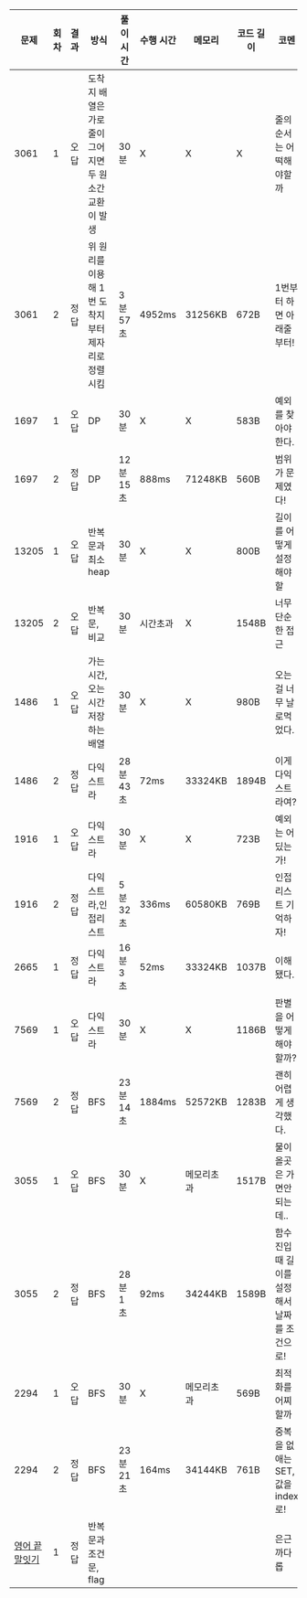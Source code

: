 | 문제                                                         | 회차 | 결과 | 방식                                                  | 풀이 시간 | 수행 시간 | 메모리     | 코드 길이 | 코멘                                         |
| ------------------------------------------------------------ | ---- | ---- | ----------------------------------------------------- | --------- | --------- | ---------- | --------- | -------------------------------------------- |
| 3061                                                         | 1    | 오답 | 도착지 배열은 가로줄이 그어지면 두 원소간 교환이 발생 | 30분      | X         | X          | X         | 줄의 순서는 어떡해야할까                     |
| 3061                                                         | 2    | 정답 | 위 원리를 이용해 1번 도착지부터 제자리로 정렬시킴     | 3분 57초  | 4952ms    | 31256KB    | 672B      | 1번부터 하면 아래줄부터!                     |
| 1697                                                         | 1    | 오답 | DP                                                    | 30분      | X         | X          | 583B      | 예외를 찾아야 한다.                          |
| 1697                                                         | 2    | 정답 | DP                                                    | 12분 15초 | 888ms     | 71248KB    | 560B      | 범위가 문제였다!                             |
| 13205                                                        | 1    | 오답 | 반복문과 최소 heap                                    | 30분      | X         | X          | 800B      | 길이를 어떻게 설정해야할                     |
| 13205                                                        | 2    | 오답 | 반복문, 비교                                          | 30분      | 시간초과  | X          | 1548B     | 너무 단순한 접근                             |
| 1486                                                         | 1    | 오답 | 가는시간,오는시간 저장하는 배열                       | 30분      | X         | X          | 980B      | 오는걸 너무 날로먹었다.                      |
| 1486                                                         | 2    | 정답 | 다익스트라                                            | 28분 43초 | 72ms      | 33324KB    | 1894B     | 이게 다익스트라여?                           |
| 1916                                                         | 1    | 오답 | 다익스트라                                            | 30분      | X         | X          | 723B      | 예외는 어딨는가!                             |
| 1916                                                         | 2    | 정답 | 다익스트라,인접리스트                                 | 5분 32초  | 336ms     | 60580KB    | 769B      | 인접리스트 기억하자!                         |
| 2665                                                         | 1    | 정답 | 다익스트라                                            | 16분 3초  | 52ms      | 33324KB    | 1037B     | 이해됐다.                                    |
| 7569                                                         | 1    | 오답 | 다익스트라                                            | 30분      | X         | X          | 1186B     | 판별을 어떻게 해야할까?                      |
| 7569                                                         | 2    | 정답 | BFS                                                   | 23분 14초 | 1884ms    | 52572KB    | 1283B     | 괜히 어렵게 생각했다.                        |
| 3055                                                         | 1    | 오답 | BFS                                                   | 30분      | X         | 메모리초과 | 1517B     | 물이 올곳은 가면안되는데..                   |
| 3055                                                         | 2    | 정답 | BFS                                                   | 28분 1초  | 92ms      | 34244KB    | 1589B     | 함수 진입때 길이를 설정해서 날짜를 조건으로! |
| 2294                                                         | 1    | 오답 | BFS                                                   | 30분      | X         | 메모리초과 | 569B      | 최적화를 어찌할까                            |
| 2294                                                         | 2    | 정답 | BFS                                                   | 23분 21초 | 164ms     | 34144KB    | 761B      | 중복을 없애는 SET, 값을 index로!             |
| [영어 끝말잇기](https://school.programmers.co.kr/learn/courses/30/lessons/12981) | 1    | 정답 | 반복문과 조건문, flag                                 |           |           |            |           | 은근 까다롭                                  |
